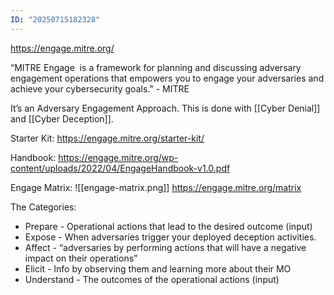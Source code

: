 ```yaml
---
ID: "20250715182328"
---
```

https://engage.mitre.org/

“MITRE Engage  is a framework for planning and discussing adversary engagement operations that empowers you to engage your adversaries and achieve your cybersecurity goals.” - MITRE

It’s an Adversary Engagement Approach. This is done with [[Cyber Denial]] and [[Cyber Deception]].

Starter Kit:
https://engage.mitre.org/starter-kit/

Handbook:
https://engage.mitre.org/wp-content/uploads/2022/04/EngageHandbook-v1.0.pdf


Engage Matrix:
![[engage-matrix.png]]
https://engage.mitre.org/matrix

The Categories:
- Prepare - Operational actions that lead to the desired outcome (input)
- Expose - When adversaries trigger your deployed deception activities.
- Affect - “adversaries by performing actions that will have a negative impact on their operations”
- Elicit - Info by observing them and learning more about their MO
- Understand - The outcomes of the operational actions (input)